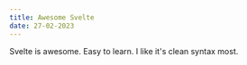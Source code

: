 ```yaml
---
title: Awesome Svelte
date: 27-02-2023
---
```

Svelte is awesome. Easy to learn. I like it's clean syntax most. 